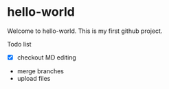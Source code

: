 # hello-world
Welcome to hello-world.  This is my first github project.

Todo list
 * [x] checkout MD editing
 * merge branches
 * upload files

